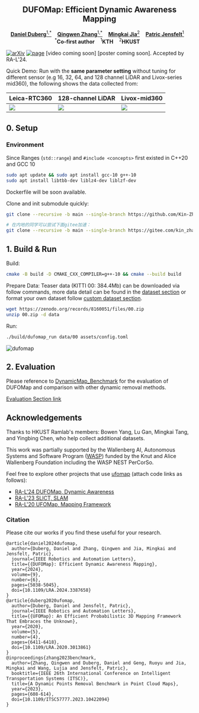 <p align="center">
  <h2 align="center">DUFOMap: Efficient Dynamic Awareness Mapping</h1>
  <p align="center">
    <a href="https://www.kth.se/profile/dduberg"><strong>Daniel Duberg</strong><sup>1,*</sup></a>&nbsp;&nbsp;&nbsp;
    <a href="https://kin-zhang.github.io"><strong>Qingwen Zhang</strong><sup>1,*</sup></a>&nbsp;&nbsp;&nbsp;
    <a href="https://github.com/MKJia"><strong>Mingkai Jia</strong><sup>2</sup></a>&nbsp;&nbsp;&nbsp;
    <a href="https://www.kth.se/profile/patric"><strong>Patric Jensfelt</strong><sup>1</sup></a>&nbsp;&nbsp;&nbsp;
    <br />
    <sup>*</sup><strong>Co-first author</strong>&nbsp;&nbsp;&nbsp; <sup>1</sup><strong>KTH</strong>&nbsp;&nbsp;&nbsp; <sup>2</sup><strong>HKUST</strong>&nbsp;&nbsp;&nbsp;
  </p>
</p>

[![arXiv](https://img.shields.io/badge/arXiv-2403.01449-b31b1b?logo=arxiv&logoColor=white)](https://arxiv.org/abs/2403.01449)
[![page](https://img.shields.io/badge/Web-Page-green)](https://KTH-RPL.github.io/dufomap) [video coming soon] [poster coming soon]. Accepted by RA-L'24.

Quick Demo: Run with the **same parameter setting** without tuning for different sensor (e.g 16, 32, 64, and 128 channel LiDAR and Livox-series mid360), the following shows the data collected from:

| Leica-RTC360 | 128-channel LiDAR | Livox-mid360 |
| ------- | ------- | ------- |
| ![](assets/imgs/dufomap_leica.gif) | ![](assets/imgs/doals_train_128.gif) | ![](assets/imgs/two_floor_mid360.gif) |

## 0. Setup


### Environment

Since Ranges (`std::range`) and `#include <concepts>` first existed in C++20 and GCC 10

```bash
sudo apt update && sudo apt install gcc-10 g++-10
sudo apt install libtbb-dev liblz4-dev liblzf-dev
```

Dockerfile will be soon available.

Clone and init submodule quickly:
```bash
git clone --recursive -b main --single-branch https://github.com/Kin-Zhang/dufomap.git

# 在内地的同学可以尝试下面gitee加速：
git clone --recursive -b main --single-branch https://gitee.com/kin_zhang/dufomap
```

## 1. Build & Run

Build:

```bash
cmake -B build -D CMAKE_CXX_COMPILER=g++-10 && cmake --build build
```

Prepare Data: Teaser data (KITTI 00: 384.4Mb) can be downloaded via follow commands, more data detail can be found in the [dataset section](https://github.com/KTH-RPL/DynamicMap_Benchmark?tab=readme-ov-file#dataset--scripts) or format your own dataset follow [custom dataset section](https://github.com/KTH-RPL/DynamicMap_Benchmark/blob/master/scripts/README.md#custom-dataset).

```bash
wget https://zenodo.org/records/8160051/files/00.zip
unzip 00.zip -d data
```

Run:

```bash
./build/dufomap_run data/00 assets/config.toml
```

![dufomap](assets/demo.png)

## 2. Evaluation

Please reference to [DynamicMap_Benchmark](https://github.com/KTH-RPL/DynamicMap_Benchmark) for the evaluation of DUFOMap and comparison with other dynamic removal  methods.

[Evaluation Section link](https://github.com/KTH-RPL/DynamicMap_Benchmark/blob/master/scripts/README.md#evaluation)


## Acknowledgements

Thanks to HKUST Ramlab's members: Bowen Yang, Lu Gan, Mingkai Tang, and Yingbing Chen, who help collect additional datasets. 

This work was partially supported by the Wallenberg AI, Autonomous Systems and Software Program ([WASP](https://wasp-sweden.org/)) funded by the Knut and Alice Wallenberg Foundation including the WASP NEST PerCorSo.

Feel free to explore other projects that use [ufomap](https://github.com/UnknownFreeOccupied/ufomap) (attach code links as follows):
- [RA-L'24 DUFOMap, Dynamic Awareness]()
- [RA-L'23 SLICT, SLAM](https://github.com/brytsknguyen/slict)
- [RA-L'20 UFOMap, Mapping Framework](https://github.com/UnknownFreeOccupied/ufomap)

### Citation

Please cite our works if you find these useful for your research.

```
@article{daniel2024dufomap,
  author={Duberg, Daniel and Zhang, Qingwen and Jia, Mingkai and Jensfelt, Patric},
  journal={IEEE Robotics and Automation Letters}, 
  title={{DUFOMap}: Efficient Dynamic Awareness Mapping}, 
  year={2024},
  volume={9},
  number={6},
  pages={5038-5045},
  doi={10.1109/LRA.2024.3387658}
}
@article{duberg2020ufomap,
  author={Duberg, Daniel and Jensfelt, Patric},
  journal={IEEE Robotics and Automation Letters}, 
  title={{UFOMap}: An Efficient Probabilistic 3D Mapping Framework That Embraces the Unknown}, 
  year={2020},
  volume={5},
  number={4},
  pages={6411-6418},
  doi={10.1109/LRA.2020.3013861}
}
@inproceedings{zhang2023benchmark,
  author={Zhang, Qingwen and Duberg, Daniel and Geng, Ruoyu and Jia, Mingkai and Wang, Lujia and Jensfelt, Patric},
  booktitle={IEEE 26th International Conference on Intelligent Transportation Systems (ITSC)}, 
  title={A Dynamic Points Removal Benchmark in Point Cloud Maps}, 
  year={2023},
  pages={608-614},
  doi={10.1109/ITSC57777.2023.10422094}
}
```
